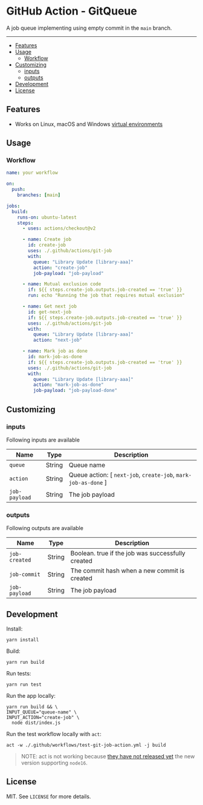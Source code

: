 # GitHub Action - GitQueue

A job queue implementing using empty commit in the `main` branch.
___

* [Features](#features)
* [Usage](#usage)
  * [Workflow](#workflow)
* [Customizing](#customizing)
  * [inputs](#inputs)
  * [outputs](#outputs)
* [Development](#development)
* [License](#license)

## Features

* Works on Linux, macOS and Windows [virtual environments](https://help.github.com/en/articles/virtual-environments-for-github-actions#supported-virtual-environments-and-hardware-resources)

## Usage

### Workflow

```yaml
name: your workflow

on:
  push:
    branches: [main]

jobs:
  build:
    runs-on: ubuntu-latest
    steps:
      - uses: actions/checkout@v2

      - name: Create job
        id: create-job
        uses: ./.github/actions/git-job
        with:
          queue: "Library Update [library-aaa]"
          action: "create-job"
          job-payload: "job-payload"

      - name: Mutual exclusion code
        if: ${{ steps.create-job.outputs.job-created == 'true' }}
        run: echo "Running the job that requires mutual exclusion"

      - name: Get next job
        id: get-next-job
        if: ${{ steps.create-job.outputs.job-created == 'true' }}
        uses: ./.github/actions/git-job
        with:
          queue: "Library Update [library-aaa]"
          action: "next-job"

      - name: Mark job as done
        id: mark-job-as-done
        if: ${{ steps.create-job.outputs.job-created == 'true' }}              
        uses: ./.github/actions/git-job
        with:
          queue: "Library Update [library-aaa]"
          action: "mark-job-as-done"
          job-payload: "job-payload-done"
```

## Customizing

### inputs

Following inputs are available

| Name          | Type    | Description                           |
|---------------|---------|---------------------------------------|
| `queue` | String | Queue name |
| `action` | String | Queue action: [ `next-job`, `create-job`, `mark-job-as-done` ] |
| `job-payload` | String | The job payload |

### outputs

Following outputs are available

| Name          | Type   | Description                           |
|---------------|--------|---------------------------------------|
| `job-created` | String | Boolean. true if the job was successfully created |
| `job-commit`  | String | The commit hash when a new commit is created |
| `job-payload` | String | The job payload |

## Development

Install:

```shell
yarn install
```

Build:

```shell
yarn run build
```

Run tests:

```shell
yarn run test
```

Run the app locally:

```shell
yarn run build && \
INPUT_QUEUE="queue-name" \
INPUT_ACTION="create-job" \
  node dist/index.js
```

Run the test workflow locally with `act`:

```shell
act -w ./.github/workflows/test-git-job-action.yml -j build
```

> NOTE: act is not working because [they have not released yet](https://github.com/nektos/act/issues/910#issuecomment-1017536955) the new version supporting `node16`.

## License

MIT. See `LICENSE` for more details.

